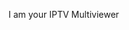 I am your IPTV Multiviewer
<!---
panootv/panootv is a ✨ special ✨ repository because its `README.md` (this file) appears on your GitHub profile.
You can click the Preview link to take a look at your changes.
--->

